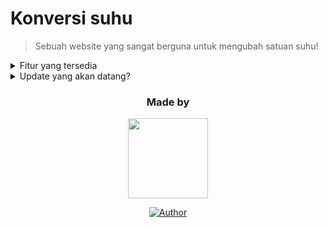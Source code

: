 

# Konversi suhu

> Sebuah website yang sangat berguna untuk mengubah satuan suhu!

<details>
      <summary> Fitur yang tersedia</summary>
      <ul>
        <li>Konversi suhu mulai dari celsius, fahrenheit, reamur, dan kelvin,</li>
        <li>Terdapat formula atau rumus dalam menghitung suhu,</li>
        <li>UI yang nyaman dipandang oleh mata dan sederhana.</li>
      </ul>
</details>
<details>
    <summary>Update yang akan datang?</summary>
    <ul>
      <li>Membuat tampilan menjadi lebih baik.</li>
    </ul>
</details>

<div align="center">
  <h3>Made by</h3>
  
  <a href="https://github.com/NiazTy"><img src="https://avatars.githubusercontent.com/u/90440005?v=4" height="128" width="128"></a>
  
  <a href="https://github.com/NiazTy"><img title="Author" src="https://img.shields.io/badge/Author-NiazTy-purple.svg?style=for-the-badge&logo=github"/></a>
</div>